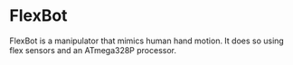 # FlexBot
FlexBot is a manipulator that mimics human hand motion. It does so using flex sensors and an ATmega328P processor.
